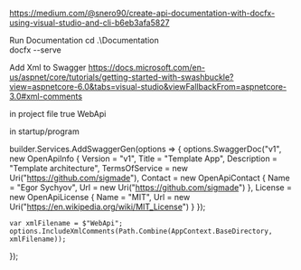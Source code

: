 https://medium.com/@snero90/create-api-documentation-with-docfx-using-visual-studio-and-cli-b6eb3afa5827

Run Documentation
cd .\Documentation\
docfx --serve

Add Xml to Swagger
https://docs.microsoft.com/en-us/aspnet/core/tutorials/getting-started-with-swashbuckle?view=aspnetcore-6.0&tabs=visual-studio&viewFallbackFrom=aspnetcore-3.0#xml-comments

in project file
<GenerateDocumentationFile>true</GenerateDocumentationFile>
<DocumentationFile>WebApi</DocumentationFile>

in startup/program

builder.Services.AddSwaggerGen(options =>
{
    options.SwaggerDoc("v1", new OpenApiInfo
    {
        Version = "v1",
        Title = "Template App",
        Description = "Template architecture",
        TermsOfService = new Uri("https://github.com/sigmade"),
        Contact = new OpenApiContact
        {
            Name = "Egor Sychyov",
            Url = new Uri("https://github.com/sigmade")
        },
        License = new OpenApiLicense
        {
            Name = "MIT",
            Url = new Uri("https://en.wikipedia.org/wiki/MIT_License")
        }
    });

    var xmlFilename = $"WebApi";
    options.IncludeXmlComments(Path.Combine(AppContext.BaseDirectory, xmlFilename));
});